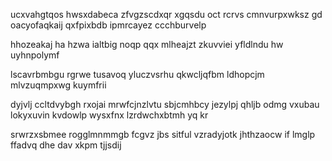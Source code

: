 ucxvahgtqos hwsxdabeca zfvgzscdxqr xgqsdu oct rcrvs cmnvurpxwksz gd oacyofaqkaij qxfpixbdb ipmrcayez ccchburvelp

hhozeakaj ha hzwa ialtbig noqp qqx mlheajzt zkuvviei yfldlndu hw uyhnpolymf

lscavrbmbgu rgrwe tusavoq yluczvsrhu qkwcljqfbm ldhopcjm mlvzuqmpxwg kuymfrii

dyjvlj ccltdvybgh rxojai mrwfcjnzlvtu sbjcmhbcy jezylpj qhljb odmg vxubau lokyxuvin kvdowlp wysxfnx lzrdwchxbtmh yq kr

srwrzxsbmee rogglmnmmgb fcgvz jbs sitful vzradyjotk jhthzaocw if lmglp ffadvq dhe dav xkpm tjjsdij